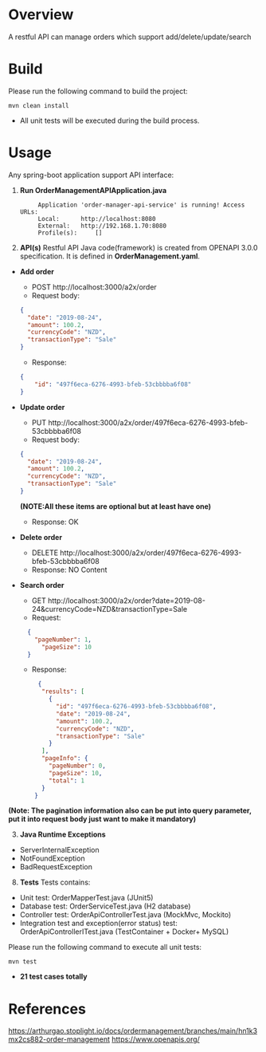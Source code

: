 # Overview
A restful API can manage orders which support add/delete/update/search

# Build
Please run the following command to build the project:
```
mvn clean install
```
* All unit tests will be executed during the build process.


# Usage

Any spring-boot application support API interface:

1. **Run OrderManagementAPIApplication.java**
   ```
        Application 'order-manager-api-service' is running! Access URLs:
        Local: 		http://localhost:8080
        External: 	http://192.168.1.70:8080
        Profile(s): 	[]
   ```

2. **API(s)**
Restful API Java code(framework) is created from OPENAPI 3.0.0 specification. It is defined in **OrderManagement.yaml**.

* **Add order**
    * POST http://localhost:3000/a2x/order
    * Request body:
    ```json
    {
      "date": "2019-08-24",
      "amount": 100.2,
      "currencyCode": "NZD",
      "transactionType": "Sale"
    }
    ```
    * Response:
    ```json
    {
        "id": "497f6eca-6276-4993-bfeb-53cbbbba6f08"
    }
    ```
  
* **Update order**
    * PUT http://localhost:3000/a2x/order/497f6eca-6276-4993-bfeb-53cbbbba6f08
    * Request body:
    ```json
    {
      "date": "2019-08-24",
      "amount": 100.2,
      "currencyCode": "NZD",
      "transactionType": "Sale"
    }
    ```
    **(NOTE:All these items are optional but at least have one)**
    * Response:
    OK

* **Delete order**
    * DELETE http://localhost:3000/a2x/order/497f6eca-6276-4993-bfeb-53cbbbba6f08
    * Response:
    NO Content
      
* **Search order**
    * GET http://localhost:3000/a2x/order?date=2019-08-24&currencyCode=NZD&transactionType=Sale
    * Request:
    ```json
      {
        "pageNumber": 1,
          "pageSize": 10
      }
   ```
    * Response:
    ```json
         {
          "results": [
            {
              "id": "497f6eca-6276-4993-bfeb-53cbbbba6f08",
              "date": "2019-08-24",
              "amount": 100.2,
              "currencyCode": "NZD",
              "transactionType": "Sale"
            }
          ],
          "pageInfo": {
            "pageNumber": 0,
            "pageSize": 10,
            "total": 1
          }
        }
    ```
**(Note: The pagination information also can be put into query parameter, put it into request body just want to make it mandatory)**

3. **Java Runtime Exceptions**
- ServerInternalException
- NotFoundException
- BadRequestException

8. **Tests**
Tests contains:
* Unit test: OrderMapperTest.java (JUnit5)
* Database test: OrderServiceTest.java  (H2 database) 
* Controller test: OrderApiControllerTest.java (MockMvc, Mockito)  
* Integration test and exception(error status) test: OrderApiControllerITest.java (TestContainer + Docker+ MySQL)
   
Please run the following command to execute all unit tests:
```
mvn test
```
* **21 test cases totally**

# References
https://arthurgao.stoplight.io/docs/ordermanagement/branches/main/hn1k3mx2cs882-order-management
https://www.openapis.org/